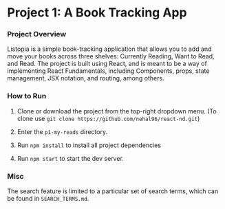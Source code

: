 # Project 1: A Book Tracking App

### Project Overview

Listopia is a simple book-tracking application that allows you to add and move your books across three shelves: Currently Reading, Want to Read, and Read. The project is built using React, and is meant to be a way of implementing React Fundamentals, including Components, props, state management, JSX notation, and routing, among others.

### How to Run

1. Clone or download the project from the top-right dropdown menu. (To clone use `git clone https://github.com/nehal96/react-nd.git`)

2. Enter the `p1-my-reads` directory.

3. Run `npm install` to install all project dependencies

4. Run `npm start` to start the dev server.

### Misc

The search feature is limited to a particular set of search terms, which can be found in `SEARCH_TERMS.md`.
